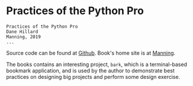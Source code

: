 Practices of the Python Pro
===========================

    Practices of the Python Pro
    Dane Hillard
    Manning, 2019
    ...


Source code can be found at [Github](https://github.com/daneah/practices-of-the-python-pro).
Book's home site is at [Manning](http://www.manning.com/books/practices-of-the-python-pro).

The books contains an interesting project, `bark`,
which is a terminal-based bookmark application, and is used by the author to
demonstrate best practices on designing big projects and perform some design exercise.
